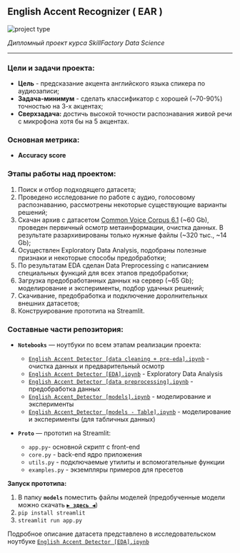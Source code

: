 ## **English Accent Recognizer ( EAR )**
![project type](https://img.shields.io/badge/%F0%9F%A6%9C-pet%20project-green)

_Дипломный проект курса SkillFactory Data Science_

---

### Цели и задачи проекта:
- **Цель** - предсказание акцента английского языка спикера по аудиозаписи;
- **Задача-минимум** - сделать классификатор с хорошей (~70-90%) точностью на 3-х акцентах;
- **Сверхзадача:** достичь высокой точности распознавания живой речи с микрофона хотя бы на 5 акцентах.

### Основная метрика:
- **Accuracy score**

### Этапы работы над проектом:
1. Поиск и отбор подходящего датасета;
2. Проведено исследование по работе с аудио, голосовому распознаванию, рассмотрены некоторые существующие варианты решений;
3. Скачан архив с датасетом [Common Voice Corpus 6.1](https://commonvoice.mozilla.org/en/datasets) (~60 Gb), проведен первичный осмотр метаинформации, очистка данных. В результате разархивированы только нужные файлы (~320 тыс., ~14 Gb);
4. Осуществлен Exploratory Data Analysis, подобраны полезные признаки и некоторые способы предобработки;
5. По результатам EDA сделан Data Preprocessing с написанием специальных функций для всех этапов предобработки;
6. Загрузка предобработанных данных на сервер (~65 Gb); моделирование и эксперименты, подбор удачных решений;
7. Скачивание, предобработка и подключение доролнительных внешних датасетов;
8. Конструирование прототипа на Streamlit.

### Составные части репозитория:
- **`Notebooks`** — ноутбуки по всем этапам реализации проекта:
  - [`English Accent Detector [data cleaning + pre-eda].ipynb`](https://github.com/macsunmood/SkillFactory_RDS/blob/master/Diploma.%20Accent%20Recognizer/Notebooks/English%20Accent%20Detector%20%5Bdata%20cleaning%20%2B%20pre-eda%5D.ipynb) - очистка данных и предварительный осмотр
  - [`English Accent Detector [EDA].ipynb`](https://github.com/macsunmood/SkillFactory_RDS/blob/master/Diploma.%20Accent%20Recognizer/Notebooks/English%20Accent%20Detector%20%5BEDA%5D.ipynb) - Exploratory Data Analysis
  - [`English Accent Detector [data preprocessing].ipynb`](https://github.com/macsunmood/SkillFactory_RDS/blob/master/Diploma.%20Accent%20Recognizer/Notebooks/English%20Accent%20Detector%20%5Bdata%20preprocessing%5D.ipynb) - предобработка данных
  - [`English Accent_Detector [models].ipynb`](https://github.com/macsunmood/SkillFactory_RDS/blob/master/Diploma.%20Accent%20Recognizer/Notebooks/English%20Accent%20Detector%20%5Bmodels%5D.ipynb) - моделирование и эксперименты
  - [`English Accent_Detector [models - Table].ipynb`](https://github.com/macsunmood/SkillFactory_RDS/blob/master/Diploma.%20Accent%20Recognizer/Notebooks/English%20Accent%20Detector%20%5Bmodels%20-%20Table%5D.ipynb) - моделирование и эксперименты (для табличных данных)

- **`Proto`** — прототип на Streamlit:
  - `app.py`- основной скрипт с front-end
  - `core.py` - back-end ядро приложения
  - `utils.py` - подключаемые утилиты и вспомогательные функции
  - `examples.py` - экземпляры примеров для пресетов

**Запуск прототипа:**
1. В папку **`models`** поместить файлы моделей (предобученные модели можно скачать **[`▶ здесь ◀`](https://drive.google.com/drive/folders/1tB5hyQPfNooqlF8suWj9Ek3cb4XX5HBE?usp=sharing)**)
2. `pip install streamlit`
3. `streamlit run app.py`

Подробное описание датасета представлено в исследовательском ноутбуке [`English Accent Detector [EDA].ipynb`](https://github.com/macsunmood/SkillFactory_RDS/blob/master/Diploma.%20Accent%20Recognizer/Notebooks/English%20Accent%20Detector%20%5BEDA%5D.ipynb)
